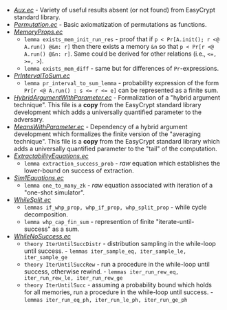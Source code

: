  - [*Aux.ec*](Aux.ec) - Variety of useful results absent (or not found) from EasyCrypt standard library.
 - [*Permutation.ec*](Permutation.ec) - Basic axiomatization of permutations as functions.
 - [*MemoryProps.ec*](MemoryProps.ec) 
	 - `lemma exists_mem_init_run_res` - proof that if `p < Pr[A.init(); r <@ A.run() @&m: r]` then there exists a memory `&n` so that `p < Pr[r <@ A.run() @&n: r]`. Same could be derived for other relations (i.e., `<=, >=, >`).
	 - `lemma exists_mem_diff` - same but for differences of `Pr`-expressions.
 - [*PrIntervalToSum.ec*](PrIntervalToSum.ec) 
	 - `lemma pr_interval_to_sum_lemma` -  probability expression of the form `Pr[r <@ A.run() : s <= r <= e]` can be represented as a finite sum.
 - [*HybridArgumentWithParameter.ec*](MeansWithParameter.ec) - Formalization of a "hybrid argument technique".  This file is a **copy** from the EasyCrypt standard library development which adds a universally quantified parameter to the adversary.  
 - [*MeansWithParameter.ec*](MeansWithParameter.ec) - Dependency of a hybrid argument development which  formalizes the finite version of the "averaging technique". This file is a **copy** from the EasyCrypt standard library which adds a universally quantified parameter to the "tail" of the computation.
 - [*ExtractabilityEquations.ec*](ExtractabilityEquations.ec)
 	- `lemma extraction_success_prob` - *raw* equation which establishes the lower-bound on success of extraction. 
 - [*Sim1Equations.ec*](Sim1Equations.ec)
 	- `lemma one_to_many_zk` - *raw* equation associated with iteration of a "one-shot simulator".
 - [*WhileSplit.ec*](WhileSplit.ec)
	- `lemmas if_whp_prop, whp_if_prop, whp_split_prop` - while cycle decomposition.
	- `lemma whp_cap_fin_sum` - represention of finite "iterate-until-success" as a sum. 
 - [*WhileNoSuccess.ec*](WhileNoSuccess.ec)
	- `theory IterUntilSuccDistr` - distribution sampling in the while-loop until success.
	  	  - `lemmas iter_sample_eq, iter_sample_le, iter_sample_ge`
	- `theory IterUntilSuccRew` - run a procedure in the while-loop until success, otherwise rewind.
	  	  - `lemmas iter_run_rew_eq, iter_run_rew_le, iter_run_rew_ge`
	- `theory IterUntilSucc` - assuming a probability bound which holds for all memories, run a procedure in the while-loop until success.
	  	  - `lemmas iter_run_eq_ph, iter_run_le_ph, iter_run_ge_ph`

